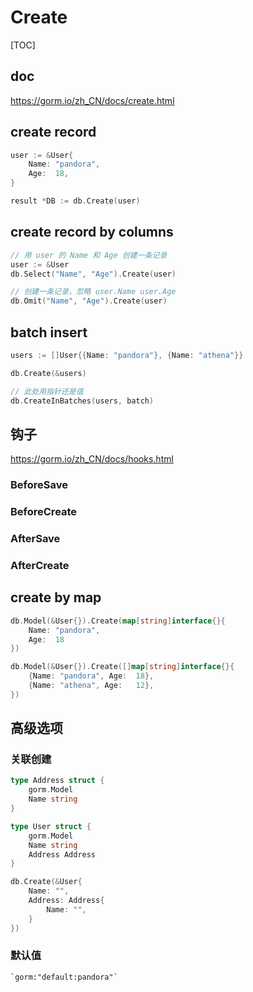 # Create

[TOC]

## doc

<https://gorm.io/zh_CN/docs/create.html>

## create record

```go
user := &User{
    Name: "pandora",
    Age:  18,
}

result *DB := db.Create(user)
```

## create record by columns

```go
// 用 user 的 Name 和 Age 创建一条记录
user := &User
db.Select("Name", "Age").Create(user)

// 创建一条记录，忽略 user.Name user.Age
db.Omit("Name", "Age").Create(user)
```

## batch insert

```go
users := []User{{Name: "pandora"}, {Name: "athena"}}

db.Create(&users)

// 此处用指针还是值
db.CreateInBatches(users, batch)
```

## 钩子

<https://gorm.io/zh_CN/docs/hooks.html>

### BeforeSave

### BeforeCreate

### AfterSave

### AfterCreate

## create by map

```go
db.Model(&User{}).Create(map[string]interface{}{
    Name: "pandora",
    Age:  18
})

db.Model(&User{}).Create([]map[string]interface{}{
    {Name: "pandora", Age:  18},
    {Name: "athena", Age:   12},
})
```

## 高级选项

### 关联创建

```go
type Address struct {
    gorm.Model
    Name string
}

type User struct {
    gorm.Model
    Name string
    Address Address
}

db.Create(&User{
    Name: "",
    Address: Address{
        Name: "",
    }
})
```

### 默认值

```text
`gorm:"default:pandora"`
```
